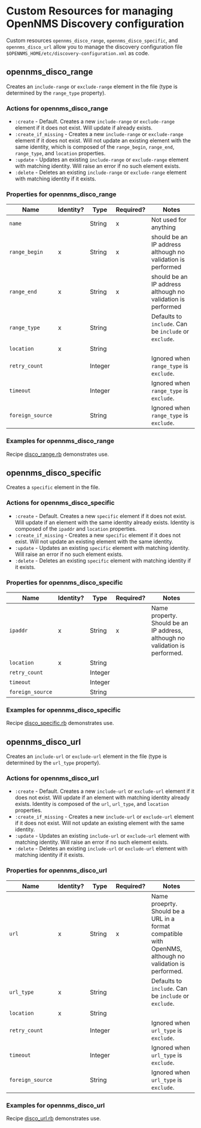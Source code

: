 # Custom Resources for managing OpenNMS Discovery configuration

Custom resources `opennms_disco_range`, `opennms_disco_specific`, and `opennms_disco_url` allow you to manage the discovery configuration file `$OPENNMS_HOME/etc/discovery-configuration.xml` as code.

## opennms\_disco\_range

Creates an `include-range` or `exclude-range` element in the file (type is determined by the `range_type` property).

### Actions for opennms\_disco\_range

* `:create` - Default. Creates a new `include-range` or `exclude-range` element if it does not exist. Will update if already exists.
* `:create_if_missing` - Creates a new `include-range` or `exclude-range` element if it does not exist. Will not update an existing element with the same identity, which is composed of the `range_begin`, `range_end`, `range_type`, and `location` properties.
* `:update` - Updates an existing `include-range` or `exclude-range` element with matching identity. Will raise an error if no such element exists.
* `:delete` - Deletes an existing `include-range` or `exclude-range` element with matching identity if it exists.

### Properties for opennms\_disco\_range

| Name | Identity? | Type | Required? | Notes |
| ---- | --------- | ---- | --------- | ----- |
| `name` | | String | x | Not used for anything |
| `range_begin` | x | String | x | should be an IP address although no validation is performed |
| `range_end` | x | String | x | should be an IP address although no validation is performed |
| `range_type` | x | String | | Defaults to `include`. Can be `include` or `exclude`. |
| `location` | x | String | | |
| `retry_count` | | Integer | | Ignored when `range_type` is `exclude`. |
| `timeout` | | Integer | | Ignored when `range_type` is `exclude`. |
| `foreign_source` | | String | | Ignored when `range_type` is `exclude`. |

### Examples for opennms\_disco\_range

Recipe [disco\_range.rb](../test/fixtures/cookbooks/opennms_resource_tests/recipes/disco_range.rb) demonstrates use.

## opennms\_disco\_specific

Creates a `specific` element in the file.

### Actions for opennms\_disco\_specific

* `:create` - Default. Creates a new `specific` element if it does not exist. Will update if an element with the same identity already exists. Identity is composed of the `ipaddr` and `location` properties.
* `:create_if_missing` - Creates a new `specific` element if it does not exist. Will not update an existing element with the same identity.
* `:update` - Updates an existing `specific` element with matching identity. Will raise an error if no such element exists.
* `:delete` - Deletes an existing `specific` element with matching identity if it exists.

### Properties for opennms\_disco\_specific

| Name | Identity? | Type | Required? | Notes |
| ---- | --------- | ---- | --------- | ----- |
| `ipaddr` | x | String | x | Name property. Should be an IP address, although no validation is performed. |
| `location` | x | String | | |
| `retry_count` | | Integer | | |
| `timeout` | | Integer | | |
| `foreign_source` | | String | | |

### Examples for opennms\_disco\_specific

Recipe [disco\_specific.rb](../test/fixtures/cookbooks/opennms_resource_tests/recipes/disco_specific.rb) demonstrates use.

## opennms\_disco\_url

Creates an `include-url` or `exclude-url` element in the file (type is determined by the `url_type` property).

### Actions for opennms\_disco\_url

* `:create` - Default. Creates a new `include-url` or `exclude-url` element if it does not exist. Will update if an element with matching identity already exists. Identity is composed of the `url`, `url_type`, and `location` properties.
* `:create_if_missing` - Creates a new `include-url` or `exclude-url` element if it does not exist. Will not update an existing element with the same identity.
* `:update` - Updates an existing `include-url` or `exclude-url` element with matching identity. Will raise an error if no such element exists.
* `:delete` - Deletes an existing `include-url` or `exclude-url` element with matching identity if it exists.

### Properties for opennms\_disco\_url

| Name | Identity? | Type | Required? | Notes |
| ---- | --------- | ---- | --------- | ----- |
| `url` | x | String | x | Name proeprty. Should be a URL in a format compatible with OpenNMS, although no validation is performed. |
| `url_type` | x | String | | Defaults to `include`. Can be `include` or `exclude`. |
| `location` | x | String | | |
| `retry_count` | | Integer | | Ignored when `url_type` is `exclude`. |
| `timeout` | | Integer | | Ignored when `url_type` is `exclude`. |
| `foreign_source` | | String | | Ignored when `url_type` is `exclude`. |

### Examples for opennms\_disco\_url

Recipe [disco\_url.rb](../test/fixtures/cookbooks/opennms_resource_tests/recipes/disco_url.rb) demonstrates use.
